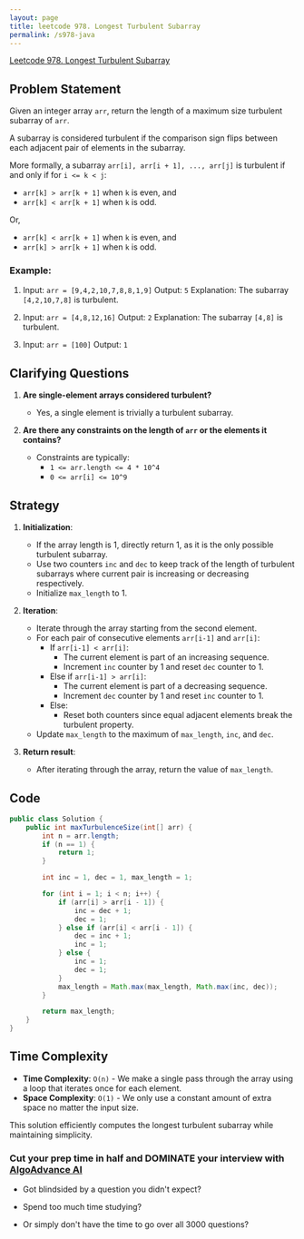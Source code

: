 ```yaml
---
layout: page
title: leetcode 978. Longest Turbulent Subarray
permalink: /s978-java
---
```

[Leetcode 978. Longest Turbulent Subarray](https://algoadvance.github.io/algoadvance/l978)
## Problem Statement

Given an integer array `arr`, return the length of a maximum size turbulent subarray of `arr`.

A subarray is considered turbulent if the comparison sign flips between each adjacent pair of elements in the subarray.

More formally, a subarray `arr[i], arr[i + 1], ..., arr[j]` is turbulent if and only if for `i <= k < j`:
- `arr[k] > arr[k + 1]` when `k` is even, and
- `arr[k] < arr[k + 1]` when `k` is odd.

Or,
- `arr[k] < arr[k + 1]` when `k` is even, and
- `arr[k] > arr[k + 1]` when `k` is odd.

### Example:
1. Input: `arr = [9,4,2,10,7,8,8,1,9]`
    Output: `5`
    Explanation: The subarray `[4,2,10,7,8]` is turbulent.

2. Input: `arr = [4,8,12,16]`
   Output: `2`
   Explanation: The subarray `[4,8]` is turbulent.

3. Input: `arr = [100]`
   Output: `1`

## Clarifying Questions

1. **Are single-element arrays considered turbulent?**
   - Yes, a single element is trivially a turbulent subarray.

2. **Are there any constraints on the length of `arr` or the elements it contains?**
   - Constraints are typically:
     - `1 <= arr.length <= 4 * 10^4`
     - `0 <= arr[i] <= 10^9`

## Strategy

1. **Initialization**:
    - If the array length is 1, directly return 1, as it is the only possible turbulent subarray.
    - Use two counters `inc` and `dec` to keep track of the length of turbulent subarrays where current pair is increasing or decreasing respectively.
    - Initialize `max_length` to 1.

2. **Iteration**:
    - Iterate through the array starting from the second element.
    - For each pair of consecutive elements `arr[i-1]` and `arr[i]`:
        - If `arr[i-1] < arr[i]`:
            - The current element is part of an increasing sequence.
            - Increment `inc` counter by 1 and reset `dec` counter to 1.
        - Else if `arr[i-1] > arr[i]`:
            - The current element is part of a decreasing sequence.
            - Increment `dec` counter by 1 and reset `inc` counter to 1.
        - Else:
            - Reset both counters since equal adjacent elements break the turbulent property.
    - Update `max_length` to the maximum of `max_length`, `inc`, and `dec`.

3. **Return result**:
    - After iterating through the array, return the value of `max_length`.

## Code

```java
public class Solution {
    public int maxTurbulenceSize(int[] arr) {
        int n = arr.length;
        if (n == 1) {
            return 1;
        }

        int inc = 1, dec = 1, max_length = 1;

        for (int i = 1; i < n; i++) {
            if (arr[i] > arr[i - 1]) {
                inc = dec + 1;
                dec = 1;
            } else if (arr[i] < arr[i - 1]) {
                dec = inc + 1;
                inc = 1;
            } else {
                inc = 1;
                dec = 1;
            }
            max_length = Math.max(max_length, Math.max(inc, dec));
        }

        return max_length;
    }
}
```

## Time Complexity

- **Time Complexity**: `O(n)` - We make a single pass through the array using a loop that iterates once for each element.
- **Space Complexity**: `O(1)` - We only use a constant amount of extra space no matter the input size.

This solution efficiently computes the longest turbulent subarray while maintaining simplicity.


### Cut your prep time in half and DOMINATE your interview with [AlgoAdvance AI](https://algoAdvance.com)

- Got blindsided by a question you didn't expect?

- Spend too much time studying?

- Or simply don't have the time to go over all 3000 questions?

